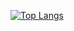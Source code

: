 [![Top Langs](https://github-readme-stats.vercel.app/api/top-langs/?username=kkrzh&layout=donut&langs_count=15)](https://github.com/anuraghazra/github-readme-stats)

